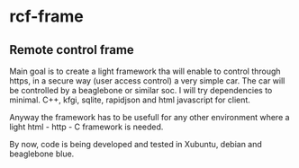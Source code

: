 # rcf-frame
Remote control frame
----------------------
Main goal is to create a light framework tha will enable to control through https, 
in a secure way (user access control) a very simple car. The car will be controlled by a beaglebone or similar soc.
I will try dependencies to minimal. C++, kfgi, sqlite, rapidjson and html javascript for client.

Anyway the framework has to be usefull for any other environment where a light html - http - C framework is needed.

By now, code is being developed and tested in Xubuntu, debian and beaglebone blue.
